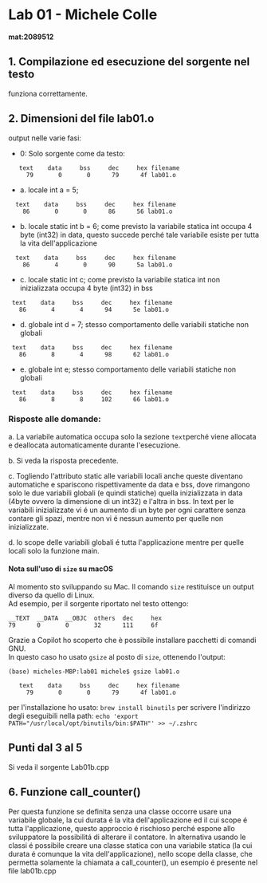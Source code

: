 # Lab 01 - Michele Colle

**mat:2089512** 

## 1. Compilazione ed esecuzione del sorgente nel testo
funziona correttamente.
## 2. Dimensioni del file lab01.o
output nelle varie fasi:
 - 0: Solo sorgente come da testo:
```   
   text    data     bss     dec     hex filename
     79       0       0      79      4f lab01.o
```
 - a. locale int a = 5; 
 ```   
   text    data     bss     dec     hex filename
     86       0       0      86      56 lab01.o
```
 - b. locale static int b = 6; come previsto la variabile statica int occupa 4 byte (int32) in data, questo succede perché tale variabile esiste per tutta la vita dell'applicazione
 ```
   text    data     bss     dec     hex filename
     86       4       0      90      5a lab01.o
 ```
 - c. locale static int c; come previsto la variabile statica int non inizializzata occupa 4 byte (int32) in bss
  ```
   text    data     bss     dec     hex filename
     86       4       4      94      5e lab01.o
 ```
 - d. globale int d = 7; stesso comportamento delle variabili statiche non globali
  ```
   text    data     bss     dec     hex filename
     86       8       4      98      62 lab01.o
 ``` 
 - e. globale int e; stesso comportamento delle variabili statiche non globali
  ```
   text    data     bss     dec     hex filename
     86       8       8     102      66 lab01.o
 ```
### Risposte alle domande:

 a. La variabile automatica occupa solo la sezione `text`perché viene allocata e deallocata automaticamente durante l'esecuzione.
 
 b. Si veda la risposta precedente.
 
 c. Togliendo l'attributo static alle variabili locali anche queste diventano automatiche e spariscono rispettivamente da data e bss, dove rimangono solo le due variabili globali (e quindi statiche) quella inizializzata in data (4byte ovvero la dimensione di un int32) e l'altra in bss.
 In text per le variabili inizializzate vi é un aumento di un byte per ogni carattere senza contare gli spazi, mentre non vi é nessun aumento per quelle non inizializzate.
 
 d. lo scope delle variabili globali é tutta l'applicazione mentre per quelle locali solo la funzione main.

#### Nota sull'uso di `size` su macOS
Al momento sto sviluppando su Mac. Il comando `size` restituisce un output diverso da quello di Linux.  
Ad esempio, per il sorgente riportato nel testo ottengo:

```
__TEXT  __DATA  __OBJC  others  dec     hex
79      0       0       32      111     6f
```

Grazie a Copilot ho scoperto che è possibile installare pacchetti di comandi GNU.  
In questo caso ho usato `gsize` al posto di `size`, ottenendo l'output:
```
(base) micheles-MBP:lab01 michele$ gsize lab01.o 
   
   text    data     bss     dec     hex filename
     79       0       0      79      4f lab01.o
``` 

per l'installazione ho usato:
`brew install binutils`
per scrivere l'indirizzo degli eseguibili nella path:
`echo 'export PATH="/usr/local/opt/binutils/bin:$PATH"' >> ~/.zshrc`

## Punti dal 3 al 5

Si veda il sorgente Lab01b.cpp

## 6. Funzione call_counter()

Per questa funzione se definita senza una classe occorre usare una variabile globale, la cui durata é la vita dell'applicazione ed il cui scope é tutta l'applicazione, questo approccio é rischioso perché espone allo sviluppatore la possibilitá di alterare il contatore.
In alternativa usando le classi é possibile creare una classe statica con una variabile statica (la cui durata é comunque la vita dell'applicazione), nello scope della classe, che permetta solamente la chiamata a call_counter(), un esempio é presente nel file lab01b.cpp